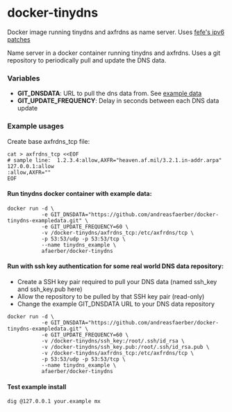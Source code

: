 # docker-tinydns
Docker image running tinydns and axfrdns as name server. Uses [fefe's ipv6 patches](https://www.fefe.de/dns/)

Name server in a docker container running tinydns and axfrdns. Uses
a git repository to periodically pull and update the DNS data.

### Variables

* **GIT_DNSDATA**: URL to pull the dns data from. See [example data](https://github.com/andreasfaerber/docker-tinydns-exampledata)
* **GIT_UPDATE_FREQUENCY**: Delay in seconds between each DNS data update

### Example usages

Create base axfrdns_tcp file:

```
cat > axfrdns_tcp <<EOF
# sample line:  1.2.3.4:allow,AXFR="heaven.af.mil/3.2.1.in-addr.arpa"
127.0.0.1:allow
:allow,AXFR=""
EOF
```

#### Run tinydns docker container with example data:

```
docker run -d \
           -e GIT_DNSDATA="https://github.com/andreasfaerber/docker-tinydns-exampledata.git" \
           -e GIT_UPDATE_FREQUENCY=60 \
           -v /docker-tinydns/axfrdns_tcp:/etc/axfrdns/tcp \
           -p 53:53/udp -p 53:53/tcp \
           --name tinydns_example \
           afaerber/docker-tinydns
```

#### Run with ssh key authentication for some real world DNS data repository:

- Create a SSH key pair required to pull your DNS data (named ssh_key and ssh_key.pub here)
- Allow the repository to be pulled by that SSH key pair (read-only)
- Change the example GIT_DNSDATA URL to your DNS data repository

```
docker run -d \
           -e GIT_DNSDATA="https://github.com/andreasfaerber/docker-tinydns-exampledata.git" \
           -e GIT_UPDATE_FREQUENCY=60 \
           -v /docker-tinydns/ssh_key:/root/.ssh/id_rsa \
           -v /docker-tinydns/ssh_key.pub:/root/.ssh/id_rsa.pub \
           -v /docker-tinydns/axfrdns_tcp:/etc/axfrdns/tcp \
           -p 53:53/udp -p 53:53/tcp \
           --name tinydns_example \
           afaerber/docker-tinydns
```

#### Test example install

```
dig @127.0.0.1 your.example mx
```

